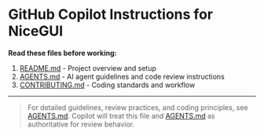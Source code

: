 # GitHub Copilot Instructions for NiceGUI

**Read these files before working:**

1. [README.md](../README.md) - Project overview and setup
2. [AGENTS.md](../AGENTS.md) - AI agent guidelines and code review instructions
3. [CONTRIBUTING.md](../CONTRIBUTING.md) - Coding standards and workflow

---

> For detailed guidelines, review practices, and coding principles, see [AGENTS.md](../AGENTS.md).
> Copilot will treat this file and [AGENTS.md](../AGENTS.md) as authoritative for review behavior.
